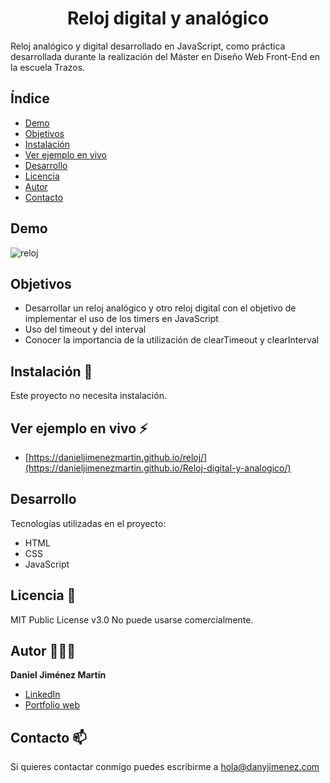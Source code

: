 <h1 align="center" id="title">Reloj digital y analógico</h1>

<p id="description">Reloj analógico y digital desarrollado en JavaScript, como práctica desarrollada durante la realización del Máster en Diseño Web Front-End en la escuela Trazos.</p>

## Índice

- [Demo](#demo)
- [Objetivos](#objetivos)
- [Instalación](#instalación)
- [Ver ejemplo en vivo](#ver-ejemplo-en-vivo)
- [Desarrollo](#desarrollo)
- [Licencia](#licencia)
- [Autor](#autor)
- [Contacto](#contacto)

## Demo

![reloj](https://github.com/danieljimenezmartin/Reloj-digital-y-analogico/assets/117579989/28e7568a-a3c0-4854-91c1-e6e3c90111cd)
  
## Objetivos

*   Desarrollar un reloj analógico y otro reloj digital con el objetivo de implementar el uso de los timers en JavaScript
*   Uso del timeout y del interval
*   Conocer la importancia de la utilización de clearTimeout y clearInterval  

## Instalación 🎯
Este proyecto no necesita instalación.

## Ver ejemplo en vivo ⚡
- [https://danieljimenezmartin.github.io/reloj/](https://danieljimenezmartin.github.io/Reloj-digital-y-analogico/)

## Desarrollo 

Tecnologías utilizadas en el proyecto:

*   HTML
*   CSS
*   JavaScript

## Licencia 📝
MIT Public License v3.0
No puede usarse comercialmente.

## Autor 👨🏽‍💻
**Daniel Jiménez Martín**

* [LinkedIn](https://www.linkedin.com/in/dany-jimenez/)
* [Portfolio web](https://www.danyjimenez.com)

## Contacto 📫
Si quieres contactar conmigo puedes escribirme a hola@danyjimenez.com

